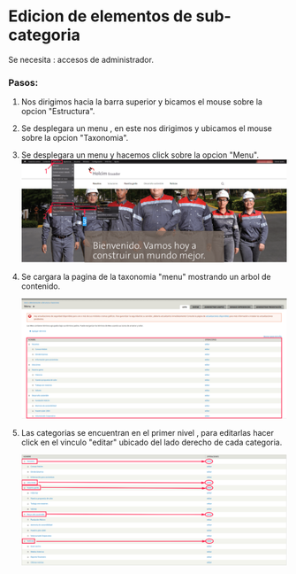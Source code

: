 # Edicion de elementos de sub-categoria

Se necesita : accesos de administrador.

### Pasos:

1. Nos dirigimos hacia la barra superior y bicamos el mouse sobre la opcion "Estructura".
2. Se desplegara un menu , en este nos dirigimos y ubicamos el mouse sobre la opcion "Taxonomia".
3. Se desplegara un menu y hacemos click sobre la opcion "Menu".  
   ![](/assets/DeepinScreenshot_select-area_20170926224647.png)

4. Se cargara la pagina de la taxonomia "menu" mostrando un arbol de contenido.

   ![](/assets/DeepinScreenshot_select-area_20170927000036.png)

5. Las categorias se encuentran en el primer nivel , para editarlas hacer click en el vinculo "editar" ubicado del lado derecho de cada categoria.

   ![](/assets/DeepinScreenshot_select-area_20170927000423.png)



